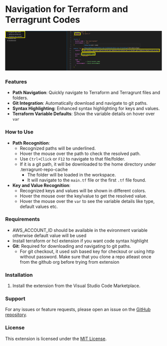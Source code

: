 # Navigation for Terraform and Terragrunt Codes

![Navigate](images/navigate.png)

### Features
- **Path Navigation**: Quickly navigate to Terraform and Terragrunt files and folders.
- **Git Integration**: Automatically download and navigate to git paths.
- **Syntax Highlighting**: Enhanced syntax highlighting for keys and values.
- **Terraform Variable Defaults**: Show the variable details on hover over `var`

### How to Use
- **Path Recognition**:
  - Recognized paths will be underlined.
  - Hover the mouse over the path to check the resolved path.
  - Use `Ctrl+Click` or `F12` to navigate to that file/folder.
  - If it is a git path, it will be downloaded to the home directory under .terragrunt-repo-cache
    - The folder will be loaded in the workspace.
    - It will navigate to the `main.tf` file or the first `.tf` file found.
- **Key and Value Recognition**:
  - Recognized keys and values will be shown in different colors.
  - Hover the mouse over the key/value to get the resolved value.
  - Hover the mouse over the `var` to see the variable details like type, default values etc.

### Requirements
- AWS_ACCOUNT_ID should be available in the evironment variable otherwise default value will be used
- Install terraform or hcl extension if you want code syntax highlight
- **Git**: Required for downloading and navigating to git paths.
  - For git checkout, it used ssh based key for checkout or using http without password.
    Make sure that you clone a repo atleast once from the github org before trying from extension

### Installation
1. Install the extension from the Visual Studio Code Marketplace.

### Support
For any issues or feature requests, please open an issue on the [GitHub repository](https://github.com/HPInc/terragrunt-navigator).

### License
This extension is licensed under the [MIT License](LICENSE).
